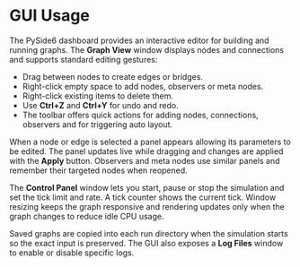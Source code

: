 # GUI Usage

The PySide6 dashboard provides an interactive editor for building and running graphs. The **Graph View** window displays nodes and connections and supports standard editing gestures:

- Drag between nodes to create edges or bridges.
- Right-click empty space to add nodes, observers or meta nodes.
- Right-click existing items to delete them.
- Use **Ctrl+Z** and **Ctrl+Y** for undo and redo.
- The toolbar offers quick actions for adding nodes, connections, observers and for triggering auto layout.

When a node or edge is selected a panel appears allowing its parameters to be edited. The panel updates live while dragging and changes are applied with the **Apply** button. Observers and meta nodes use similar panels and remember their targeted nodes when reopened.

The **Control Panel** window lets you start, pause or stop the simulation and set the tick limit and rate. A tick counter shows the current tick. Window resizing keeps the graph responsive and rendering updates only when the graph changes to reduce idle CPU usage.

Saved graphs are copied into each run directory when the simulation starts so the exact input is preserved. The GUI also exposes a **Log Files** window to enable or disable specific logs.

